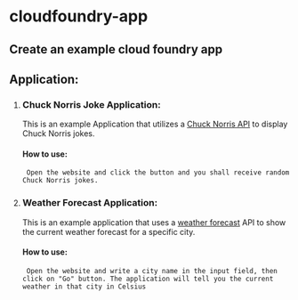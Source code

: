 # cloudfoundry-app

## Create an example cloud foundry app

## Application:

1. ### Chuck Norris Joke Application:
	
	This is an example Application that utilizes a [Chuck Norris API](https://api.chucknorris.io/) to display Chuck Norris jokes.
	
	#### How to use:
		Open the website and click the button and you shall receive random Chuck Norris jokes.
	
1. ### Weather Forecast Application:
	
	This is an example application that uses a [weather forecast](https://openweathermap.org/api) API to show the current weather forecast for a specific city.
	
	#### How to use:
	
		Open the website and write a city name in the input field, then click on "Go" button. The application will tell you the current weather in that city in Celsius 
